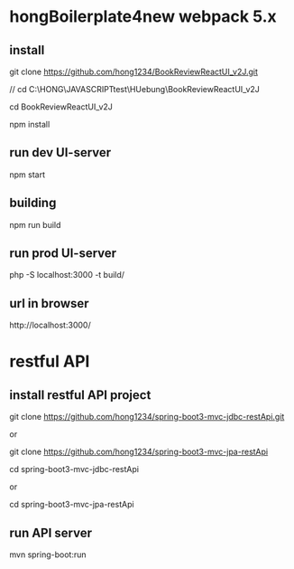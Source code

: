 # hongBoilerplate4new webpack 5.x

## install

git clone https://github.com/hong1234/BookReviewReactUI_v2J.git

// cd C:\HONG\JAVASCRIPTtest\HUebung\BookReviewReactUI_v2J

cd BookReviewReactUI_v2J

npm install

## run dev UI-server

npm start

## building

npm run build

## run prod UI-server

php -S localhost:3000 -t build/

## url in browser

http://localhost:3000/


# restful API

## install restful API project

git clone https://github.com/hong1234/spring-boot3-mvc-jdbc-restApi.git

or

git clone https://github.com/hong1234/spring-boot3-mvc-jpa-restApi


cd spring-boot3-mvc-jdbc-restApi

or

cd spring-boot3-mvc-jpa-restApi

## run API server

mvn spring-boot:run
